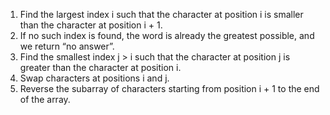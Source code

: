 1. Find the largest index i such that the character at position i is smaller than the character at position i + 1.
2. If no such index is found, the word is already the greatest possible, and we return “no answer”.
3. Find the smallest index j > i such that the character at position j is greater than the character at position i.
4. Swap characters at positions i and j.
5. Reverse the subarray of characters starting from position i + 1 to the end of the array.